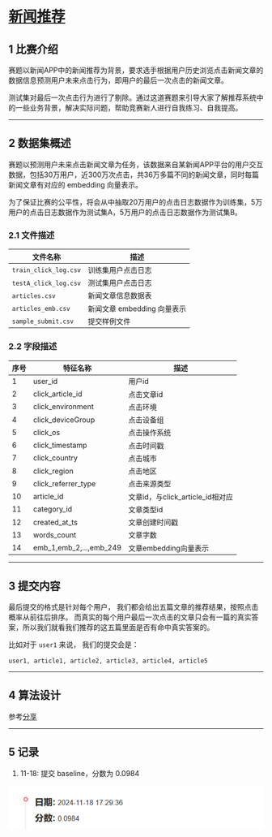# [新闻推荐](https://tianchi.aliyun.com/competition/entrance/531842/introduction)

## 1 比赛介绍

赛题以新闻APP中的新闻推荐为背景，要求选手根据用户历史浏览点击新闻文章的数据信息预测用户未来点击行为，即用户的最后一次点击的新闻文章。

测试集对最后一次点击行为进行了剔除。通过这道赛题来引导大家了解推荐系统中的一些业务背景，解决实际问题，帮助竞赛新人进行自我练习、自我提高。

---

## 2 数据集概述

赛题以预测用户未来点击新闻文章为任务，该数据来自某新闻APP平台的用户交互数据，包括30万用户，近300万次点击，共36万多篇不同的新闻文章，同时每篇新闻文章有对应的 embedding 向量表示。

为了保证比赛的公平性，将会从中抽取20万用户的点击日志数据作为训练集，5万用户的点击日志数据作为测试集A，5万用户的点击日志数据作为测试集B。

### 2.1 文件描述

| 文件名称                  | 描述                  |
|-----------------------|---------------------|
| `train_click_log.csv` | 训练集用户点击日志           |
| `testA_click_log.csv` | 测试集用户点击日志           |
| `articles.csv`        | 新闻文章信息数据表           |
| `articles_emb.csv`    | 新闻文章 embedding 向量表示 |
| `sample_submit.csv`   | 提交样例文件              |

### 2.2 字段描述

| 序号 | 特征名称                    | 描述                        |
|----|-------------------------|---------------------------|
| 1  | user_id                 | 用户id                      |
| 2  | click_article_id        | 点击文章id                    |
| 3  | click_environment       | 点击环境                      |
| 4  | click_deviceGroup       | 点击设备组                     |
| 5  | click_os                | 点击操作系统                    |
| 6  | click_timestamp         | 点击时间戳                     |
| 7  | click_country           | 点击城市                      |
| 8  | click_region            | 点击地区                      |
| 9  | click_referrer_type     | 点击来源类型                    |
| 10 | article_id              | 文章id，与click_article_id相对应 |
| 11 | category_id             | 文章类型id                    |
| 12 | created_at_ts           | 文章创建时间戳                   |
| 13 | words_count             | 文章字数                      |
| 14 | emb_1,emb_2,...,emb_249 | 文章embedding向量表示           |

---

## 3 提交内容

最后提交的格式是针对每个用户， 我们都会给出五篇文章的推荐结果，按照点击概率从前往后排序。
而真实的每个用户最后一次点击的文章只会有一篇的真实答案，所以我们就看我们推荐的这五篇里面是否有命中真实答案的。

比如对于 `user1` 来说， 我们的提交会是：

```csv
user1, article1, article2, article3, article4, article5
```

---

## 4 算法设计

参考[分享](https://tianchi.aliyun.com/forum/post/170754)

---

## 5 记录

1. 11-18: 提交 baseline，分数为 0.0984

![img.png](image/1118.png)